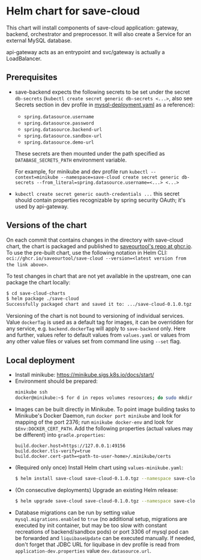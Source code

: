 # Helm chart for save-cloud
This chart will install components of save-cloud application: gateway, backend, orchestrator and preprocessor.
It will also create a Service for an external MySQL database.

api-gateway acts as an entrypoint and svc/gateway is actually a LoadBalancer.

## Prerequisites
* save-backend expects the following secrets to be set under the secret `db-secrets` (`kubectl create secret generic db-secrets <...>`, 
  also see Secrets section in dev profile in [mysql-deployment.yaml](templates/mysql-deployment.yaml) as a reference):
  * `spring.datasource.username`
  * `spring.datasource.password`
  * `spring.datasource.backend-url`
  * `spring.datasource.sandbox-url`
  * `spring.datasource.demo-url`
  
  These secrets are then mounted under the path specified as `DATABASE_SECRETS_PATH` environment variable.

  For example, for minikube and dev profile run `kubectl --context=minikube --namespace=save-cloud create secret generic db-secrets --from_literal=spring.datasource.username=<...> <...>`
* `kubectl create secret generic oauth-credentials ...` this secret should contain properties recognizable by spring security OAuth;
  it's used by api-gateway.

## Versions of the chart
On each commit that contains changes in the directory with save-cloud chart, the chart is packaged and published to 
[saveourtool's repo at ghcr.io](https://github.com/saveourtool/save-cloud/pkgs/container/save-cloud). To use the pre-built chart,
use the following notation in Helm CLI: `oci://ghcr.io/saveourtool/save-cloud --version=<latest version from the link above>`.

To test changes in chart that are not yet available in the upstream, one can package the chart locally:
```bash
$ cd save-cloud-charts
$ helm package ./save-cloud
Successfully packaged chart and saved it to: .../save-cloud-0.1.0.tgz
```

Versioning of the chart is not bound to versioning of individual services. Value `dockerTag` is used as a default tag for images,
it can be overridden for any service, e.g. `backend.dockerTag` will apply to `save-backend` only.
Here and further, values refer to default values from `values.yaml` or values from any other value files or values set from
command line using `--set` flag.

## Local deployment
* Install minikube: https://minikube.sigs.k8s.io/docs/start/
* Environment should be prepared:
  ```bash
  minikube ssh
  docker@minikube:~$ for d in repos volumes resources; do sudo mkdir -p /tmp/save/$d && sudo chown -R 1000:1000 /tmp/save/$d; done
  ```
* Images can be built directly in Minikube. To point image building tasks to Minikube's Docker Daemon,
  run `docker port minikube` and look for mapping of the port 2376; run `minikube docker-env` and look for `$Env:DOCKER_CERT_PATH`.
  Add the following properties (actual values may be different) into `gradle.properties`:
  ```properties
  build.docker.host=https://127.0.0.1:49156
  build.docker.tls-verify=true
  build.docker.cert-path=<path-to-user-home>/.minikube/certs
  ```
* (Required only once) Install Helm chart using `values-minikube.yaml`: 
  ```bash
  $ helm install save-cloud save-cloud-0.1.0.tgz --namespace save-cloud --values values-minikube.yaml <any other value files and/or --set flags>
  ```
* (On consecutive deployments) Upgrade an existing Helm release:
  ```bash
  $ helm upgrade save-cloud save-cloud-0.1.0.tgz --namespace save-cloud --values values-minikube.yaml <any other value files and/or --set flags>
  ```
* Database migrations can be run by setting value `mysql.migrations.enabled` to `true` (no additional setup, migrations
  are executed by init container, but may be too slow with constant recreations of backend/sandbox pods)
  or port 3306 of mysql pod can be forwarded and `liquibaseUpdate` can be executed manually. If needed, don't forget that
  JDBC URL for liquibase in dev profile is read from `application-dev.properties` value `dev.datasource.url`.
